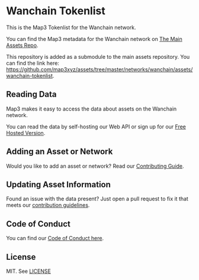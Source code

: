 
# Wanchain Tokenlist

This is the Map3 Tokenlist for the Wanchain network.

You can find the Map3 metadata for the Wanchain network on [The Main Assets Repo](https://github.com/map3xyz/assets/tree/master/networks/wanchain).

This repository is added as a submodule to the main assets repository. You can find the link here: https://github.com/map3xyz/assets/tree/master/networks/wanchain/assets/wanchain-tokenlist.

## Reading Data

Map3 makes it easy to access the data about assets on the Wanchain network. 

You can read the data by self-hosting our Web API or sign up for our [Free Hosted Version](https://map3.xyz).

## Adding an Asset or Network 

Would you like to add an asset or network? Read our [Contributing Guide](https://github.com/map3xyz/assets/tree/master/docs/CONTRIBUTING.md).

## Updating Asset Information

Found an issue with the data present? Just open a pull request to fix it that meets our [contribution guidelines](https://github.com/map3xyz/assets/tree/master/docs/CONTRIBUTING.md).

## Code of Conduct
You can find our [Code of Conduct here](https://github.com/map3xyz/assets/tree/master/docs/CODE_OF_CONDUCT.md).

## License
MIT. See [LICENSE](LICENSE)
